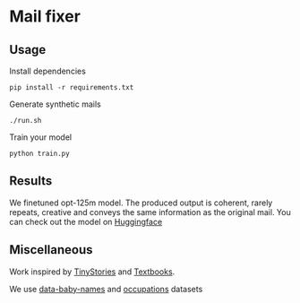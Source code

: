 # Mail fixer

## Usage

Install dependencies
```
pip install -r requirements.txt
```

Generate synthetic mails
```
./run.sh
```

Train your model
```
python train.py
```


## Results

We finetuned opt-125m model. The produced output is coherent, rarely repeats, creative and conveys the same information as the original mail. You can check out the model on [Huggingface](https://huggingface.co/spaces/tomaszki/mail_fixer)


## Miscellaneous

Work inspired by [TinyStories](https://arxiv.org/abs/2305.07759) and [Textbooks](https://arxiv.org/abs/2309.05463).

We use [data-baby-names](https://github.com/hadley/data-baby-names) and [occupations](https://github.com/johnlsheridan/occupations) datasets